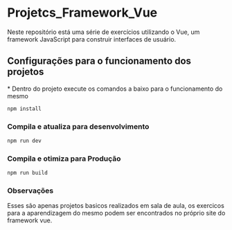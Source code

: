 # Projetcs_Framework_Vue
Neste repositório está uma série de exercícios utilizando o Vue, um framework JavaScript para construir interfaces de usuário.

## Configurações para o funcionamento dos projetos

\* Dentro do projeto execute os comandos a baixo para o funcionamento do mesmo<br>
```sh
npm install
```

### Compila e atualiza para desenvolvimento

```sh
npm run dev
```

### Compila e otimiza para Produção

```sh
npm run build
```

### Observações
Esses são apenas projetos basicos realizados em sala de aula, os exercicos para a aparendizagem do mesmo podem ser encontrados no próprio site do framework vue.
